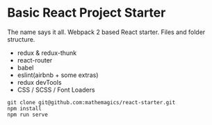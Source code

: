 # Basic React Project Starter

The name says it all.
Webpack 2 based React starter. Files and folder structure.
* redux & redux-thunk
* react-router
* babel
* eslint(airbnb + some extras)
* redux devTools
* CSS / SCSS / Font Loaders

```
git clone git@github.com:mathemagics/react-starter.git
npm install
npm run serve
```

